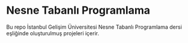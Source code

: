 # Nesne Tabanlı Programlama

Bu repo İstanbul Gelişim Üniversitesi Nesne Tabanlı Programlama dersi eşliğinde oluşturulmuş projeleri içerir.

